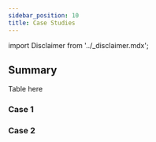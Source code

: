 ```yaml
---
sidebar_position: 10
title: Case Studies
---
```


import Disclaimer from '../\_disclaimer.mdx';

<Disclaimer />

## Summary

Table here

### Case 1

### Case 2
